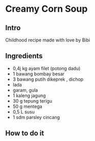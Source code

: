 # Creamy Corn Soup

## Intro

Childhood recipe made with love by Bibi

## Ingredients

* 0,4j kg ayam filet (potong dadu)		
* 1 bawang bombay besar
* 3 bawang putih dikeprek , dichop
* lada
* garam, gula
* 1 kaleng jagung
* 30 g tepung terigu
* 50 g mentega
* 0,5 L susu
* 1 sdm parsley cincang

## How to do it

